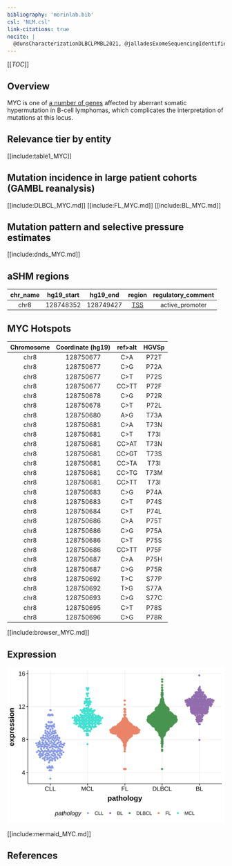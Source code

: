 ```yaml
---
bibliography: 'morinlab.bib'
csl: 'NLM.csl'
link-citations: true
nocite: |
  @dunsCharacterizationDLBCLPMBL2021, @jalladesExomeSequencingIdentifies2017, @johnstonCmycHypermutationBurkitt1992, @pasqualucciHypermutationMultipleProtooncogenes2001
---
```

[[_TOC_]]

## Overview
MYC is one of [a number of genes](https://github.com/morinlab/LLMPP/wiki/ashm) affected by aberrant somatic hypermutation in B-cell lymphomas, which complicates the interpretation of mutations at this locus.


## Relevance tier by entity

[[include:table1_MYC]]

## Mutation incidence in large patient cohorts (GAMBL reanalysis)

[[include:DLBCL_MYC.md]]
[[include:FL_MYC.md]]
[[include:BL_MYC.md]]

## Mutation pattern and selective pressure estimates

[[include:dnds_MYC.md]]

## aSHM regions

|chr_name|hg19_start|hg19_end |region                                                                                     |regulatory_comment|
|:--------:|:----------:|:---------:|:-------------------------------------------------------------------------------------------:|:------------------:|
|chr8    |128748352 |128749427|[TSS](https://genome.ucsc.edu/s/rdmorin/GAMBL%20hg19?position=chr8%3A128748352%2D128749427)|active_promoter   |



## MYC Hotspots

| Chromosome |Coordinate (hg19) | ref>alt | HGVSp | 
 | :---:| :---: | :--: | :---: |
| chr8 | 128750677 | C>A | P72T |
| chr8 | 128750677 | C>G | P72A |
| chr8 | 128750677 | C>T | P72S |
| chr8 | 128750677 | CC>TT | P72F |
| chr8 | 128750678 | C>G | P72R |
| chr8 | 128750678 | C>T | P72L |
| chr8 | 128750680 | A>G | T73A |
| chr8 | 128750681 | C>A | T73N |
| chr8 | 128750681 | C>T | T73I |
| chr8 | 128750681 | CC>AT | T73N |
| chr8 | 128750681 | CC>GT | T73S |
| chr8 | 128750681 | CC>TA | T73I |
| chr8 | 128750681 | CC>TG | T73M |
| chr8 | 128750681 | CC>TT | T73I |
| chr8 | 128750683 | C>G | P74A |
| chr8 | 128750683 | C>T | P74S |
| chr8 | 128750684 | C>T | P74L |
| chr8 | 128750686 | C>A | P75T |
| chr8 | 128750686 | C>G | P75A |
| chr8 | 128750686 | C>T | P75S |
| chr8 | 128750686 | CC>TT | P75F |
| chr8 | 128750687 | C>A | P75H |
| chr8 | 128750687 | C>G | P75R |
| chr8 | 128750692 | T>C | S77P |
| chr8 | 128750692 | T>G | S77A |
| chr8 | 128750693 | C>G | S77C |
| chr8 | 128750695 | C>T | P78S |
| chr8 | 128750696 | C>G | P78R |

[[include:browser_MYC.md]]

## Expression

![](images/gene_expression/MYC_by_pathology.svg)

[[include:mermaid_MYC.md]]

## References

<!-- ORIGIN: johnstonCmycHypermutationBurkitt1992 -->
<!-- DLBCL: pasqualucciHypermutationMultipleProtooncogenes2001a -->
<!-- MZL: jalladesExomeSequencingIdentifies2017 -->
<!-- BL: johnstonCmycHypermutationBurkitt1992 -->
<!-- BL: johnstonCmycHypermutationBurkitt1992 -->
<!-- PMBL: dunsCharacterizationDLBCLPMBL2021b -->
